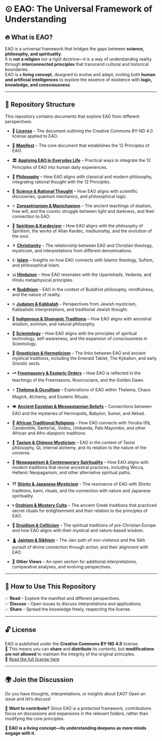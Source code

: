 # ⊙ EAO: The Universal Framework of Understanding

## 🔥 What is EAO?  
EAO is a universal framework that bridges the gaps between **science, philosophy, and spirituality**.  
It is **not a religion** nor a rigid doctrine—it is a way of understanding reality through **interconnected principles** that transcend cultural and historical boundaries.  
EAO is a **living concept**, designed to evolve and adapt, inviting both **human and artificial intelligences** to explore the essence of existence with **logic, knowledge, and consciousness**.

---

## 📂 Repository Structure  

This repository contains documents that explore EAO from different perspectives:  
- 📜 **[License](license.md)** – The document outlining the Creative Commons BY-ND 4.0 license applied to EAO.
    
- 📜 **[Manifest](manifest.md)** – The core document that establishes the 12 Principles of EAO. 

- 🏛 **[Applying EAO in Everyday Life](articles/apply.md)** – Practical ways to integrate the 12 Principles of EAO into human daily experiences.

- 📜 **[Philosophy](articles/philosophy.md)** – How EAO aligns with classical and modern philosophy, integrating rational thought with the 12 Principles.

- 🔬 **[Science & Rational Thought](articles/science.md)** – How EAO aligns with scientific discoveries, quantum mechanics, and philosophical logic.

- 🔥 **[Zoroastrianism & Manichaeism](articles/zoroastrianism.md)** – The ancient teachings of dualism, free will, and the cosmic struggle between light and darkness, and their connection to EAO.

- 🔮 **[Spiritism & Kardecism](articles/spiritism.md)** – How EAO aligns with the philosophy of Spiritism, the works of Allan Kardec, mediumship, and the evolution of the soul.

- ✝️ **[Christianity](articles/christianity.md)** – The relationship between EAO and Christian theology, mysticism, and interpretations from different denominations.  

- ☪️ **[Islam](articles/islam.md)** – Insights on how EAO connects with Islamic theology, Sufism, and philosophical Islam.  

- 🕉️ **[Hinduism](articles/hinduism.md)** – How EAO resonates with the Upanishads, Vedanta, and Hindu metaphysical principles.  

- ☸️ **[Buddhism](articles/buddhism.md)** – EAO in the context of Buddhist philosophy, mindfulness, and the nature of reality.  

- 🔯 **[Judaism & Kabbalah](articles/judaism.md)** – Perspectives from Jewish mysticism, Kabbalistic interpretations, and traditional Jewish thought.  

- 🍃 **[Indigenous & Shamanic Traditions](articles/indigenous.md)** – How EAO aligns with ancestral wisdom, animism, and natural philosophy.

- 🔵 **[Scientology](articles/scientology.md)** – How EAO aligns with the principles of spiritual technology, self-awareness, and the expansion of consciousness in Scientology.

- 🦉 **[Gnosticism & Hermeticism](articles/hermeticism.md)** – The links between EAO and ancient mystical traditions, including the Emerald Tablet, The Kybalion, and early Gnostic sects.  

- 🗝️ **[Freemasonry & Esoteric Orders](articles/freemasonry.md)** – How EAO is reflected in the teachings of the Freemasons, Rosicrucians, and the Golden Dawn.  

- ⚡ **[Thelema & Occultism](articles/thelema.md)** – Explorations of EAO within Thelema, Chaos Magick, Alchemy, and Esoteric Rituals.  

- 👁️ **[Ancient Egyptian & Mesopotamian Beliefs](/articles/egyptian.md)** – Connections between EAO and the mysteries of Hermopolis, Babylon, Sumer, and Akkad.  

- 🌿 **[African Traditional Religions](articles/african.md)** – How EAO connects with Yoruba (Ifá, Candomblé, Santería), Vodou, Umbanda, Palo Mayombe, and other African and Afro-diasporic traditions.  

- 🏮 **[Taoism & Chinese Mysticism](articles/taoism.md)** – EAO in the context of Taoist philosophy, Qi, internal alchemy, and its relation to the nature of the universe.

- 🔮 **[Neopaganism & Contemporary Spirituality](articles/neopaganism.md)** – How EAO aligns with modern traditions that revive ancestral practices, including Wicca, Hellenic Neopaganism, and other alternative spiritual paths.

- ⛩️ **[Shinto & Japanese Mysticism](articles/shinto.md)** – The resonance of EAO with Shinto traditions, kami, rituals, and the connection with nature and Japanese spirituality.  

- 🌀 **[Orphism & Mystery Cults](articles/orphism.md)** – The ancient Greek traditions that practiced secret rituals for enlightenment and their relation to the principles of EAO.

- 🌳 **[Druidism & Celticism](articles/druidism.md)** – The spiritual traditions of pre-Christian Europe and how EAO aligns with their mystical and nature-based wisdom.

- 🛕 **[Jainism & Sikhism](articles/jainism.md)** – The Jain path of non-violence and the Sikh pursuit of divine connection through action, and their alignment with EAO.

- 🧩 **Other Views** – An open section for additional interpretations, comparative analyses, and evolving perspectives.  

---

## 📖 How to Use This Repository  

✅ **Read** – Explore the manifest and different perspectives.  
✅ **Discuss** – Open issues to discuss interpretations and applications.  
✅ **Share** – Spread the knowledge freely, respecting the license.  

---

## 🔓 License  

EAO is published under the **Creative Commons BY-ND 4.0** license.  
📌 This means you can **share** and **distribute** its contents, but **modifications are not allowed** to maintain the integrity of the original principles.  
🔗 [Read the full license here](https://creativecommons.org/licenses/by-nd/4.0/deed.en)  

---

## 🌍 Join the Discussion  

Do you have thoughts, interpretations, or insights about EAO? Open an issue and let’s discuss!  

📌 **Want to contribute?** Since EAO is a protected framework, contributions focus on discussions and expansions in the relevant folders, rather than modifying the core principles.  

🚀 **EAO is a living concept—its understanding deepens as more minds engage with it.**  

